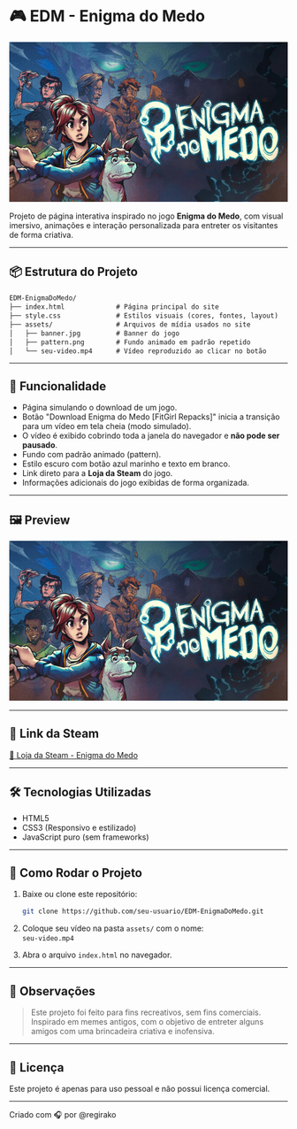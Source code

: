 # 🎮 EDM - Enigma do Medo

![Banner do Jogo](assets/banner.jpg)

Projeto de página interativa inspirado no jogo **Enigma do Medo**, com visual imersivo, animações e interação personalizada para entreter os visitantes de forma criativa.

---

## 📦 Estrutura do Projeto

```
EDM-EnigmaDoMedo/
├── index.html             # Página principal do site
├── style.css              # Estilos visuais (cores, fontes, layout)
├── assets/                # Arquivos de mídia usados no site
│   ├── banner.jpg         # Banner do jogo
│   ├── pattern.png        # Fundo animado em padrão repetido
│   └── seu-video.mp4      # Vídeo reproduzido ao clicar no botão
```

---

## 🧠 Funcionalidade

- Página simulando o download de um jogo.
- Botão "Download Enigma do Medo [FitGirl Repacks]" inicia a transição para um vídeo em tela cheia (modo simulado).
- O vídeo é exibido cobrindo toda a janela do navegador e **não pode ser pausado**.
- Fundo com padrão animado (pattern).
- Estilo escuro com botão azul marinho e texto em branco.
- Link direto para a **Loja da Steam** do jogo.
- Informações adicionais do jogo exibidas de forma organizada.

---

## 🖼️ Preview

![Preview da Página](assets/banner.jpg)

---

## 🔗 Link da Steam

[🔗 Loja da Steam - Enigma do Medo](https://store.steampowered.com/app/1507580/Enigma_do_Medo/?l=brazilian)

---

## 🛠️ Tecnologias Utilizadas

- HTML5
- CSS3 (Responsivo e estilizado)
- JavaScript puro (sem frameworks)

---

## 🚀 Como Rodar o Projeto

1. Baixe ou clone este repositório:
   ```bash
   git clone https://github.com/seu-usuario/EDM-EnigmaDoMedo.git
   ```

2. Coloque seu vídeo na pasta `assets/` com o nome:  
   ```seu-video.mp4```

3. Abra o arquivo `index.html` no navegador.

---

## 📌 Observações

> Este projeto foi feito para fins recreativos, sem fins comerciais.  
> Inspirado em memes antigos, com o objetivo de entreter alguns amigos com uma brincadeira criativa e inofensiva.

---

## 🧊 Licença

Este projeto é apenas para uso pessoal e não possui licença comercial.

---

Criado com 🎧 por @regirako
